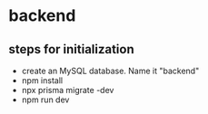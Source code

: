 # backend

## steps for initialization
- create an MySQL database. Name it "backend"
- npm install
- npx prisma migrate -dev
- npm run dev 
